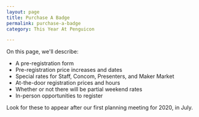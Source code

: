 ```yaml
---
layout: page
title: Purchase A Badge
permalink: purchase-a-badge
category: This Year At Penguicon

---
```

On this page, we'll describe:

* A pre-registration form
* Pre-registration price increases and dates
* Special rates for Staff, Concom, Presenters, and Maker Market
* At-the-door registration prices and hours
* Whether or not there will be partial weekend rates
* In-person opportunities to register

Look for these to appear after our first planning meeting for 2020, in July.